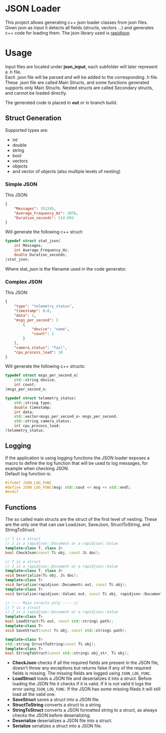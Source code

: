 # JSON Loader
This project allows generating c++ json loader classes from json files.  
Given json as input it detects all fields (structs, vectors ...) and generates c++ code for loading them.
The json library used is [rapidjson](git@github.com:Tencent/rapidjson.git)

# Usage
Input files are located under **json_input**, each subfolder will later represent a .h file.  
Each .json file will be parsed and will be added to the corresponding .h file. These .json file are called Main Structs, and some functions generated supports only Main Structs.
Nested structs are called Secondary structs, and cannot be loaded directly.

The generated code is placed in **out** or in branch build.

## Struct Generation
Supported types are:

- int
- double
- string
- bool
- vectors
- objects
- and vector of objects (also multiple levels of nesting)

### Simple JSON
This JSON:
~~~JSON
{
    "Messages": 351245,
    "Average_Frequency_Hz": 3078,
    "Duration_seconds": 114.093
}
~~~
Will generate the following c++ struct:
~~~c++
typedef struct stat_json{
    int Messages;
    int Average_Frequency_Hz;
    double Duration_seconds;
}stat_json;
~~~
Where stat_json is the filename used in the code generator.  

### Complex JSON
This JSON:
~~~JSON
{
    "type": "telemetry_status",
    "timestamp": 0.0,
    "data": 1,
    "msgs_per_second": [
        {
            "device": "name",
            "count": 1
        }
    ],
    "camera_status": "fail",
    "cpu_process_load": 10
}
~~~
Will generate the following c++ structs:
~~~c++
typedef struct msgs_per_second_o{
    std::string device;
    int count;
}msgs_per_second_o;

typedef struct telemetry_status{
    std::string type;
    double timestamp;
    int data;
    std::vector<msgs_per_second_o> msgs_per_second;
    std::string camera_status;
    int cpu_process_load;
}telemetry_status;
~~~

## Logging
If the application is using logging functions the JSON loader exposes a macro to define the log function that will be used to log messages, for example when checking JSON.  
Default log function is:
~~~c++
#ifndef JSON_LOG_FUNC
#define JSON_LOG_FUNC(msg) std::cout << msg << std::endl;
#endif
~~~

## Functions

The so called main structs are the struct of the first level of nesting.  These are the only one that can use LoadJson, SaveJson, StructToString, and StringToStruct.

~~~c++
// T is a struct
// J is a rapidjson::Document or a rapidjson::Value
template<class T, class J>
bool CheckJson(const T& obj, const J& doc);

// T is a struct
// J is a rapidjson::Document or a rapidjson::Value
template<class T, class J>
void Deserialize(T& obj, J& doc);
template<class T>
void Serialize(rapidjson::Document& out, const T& obj);
template<class T>
void Serialize(rapidjson::Value& out, const T& obj, rapidjson::Document::AllocatorType& alloc);

// ---- Main structs only ---- //
// T is a struct
// J is a rapidjson::Document or a rapidjson::Value
template<class T>
bool LoadStruct(T& out, const std::string& path);
template<class T>
void SaveStruct(const T& obj, const std::string& path);

template<class T>
std::string StructToString(const T& obj);
template<class T>
bool StringToStruct(const std::string& obj_str, T& obj);
~~~

- **CheckJson** checks if all the required fields are present in the JSON file, doesn't throw any exceptions but returns false if any of the required fields is missing. The missing fields are logged using ```JSON_LOG_FUNC```.
- **LoadStruct** loads a JSON file and deserializes it into a struct. Before loading the JSON file it checks if it is valid. If it is not valid it logs the error using ```JSON_LOG_FUNC```. If the JSON has some missing fileds it will still load all the valid one.
- **SaveStruct** saves a struct into a JSON file.
- **StructToString** converts a struct to a string.
- **StringToStruct** converts a JSON formatted string to a struct, as always checks the JSON before deserializing.
- **Deserialize** deserializes a JSON file into a struct.
- **Serialize** serializes a struct into a JSON file.
